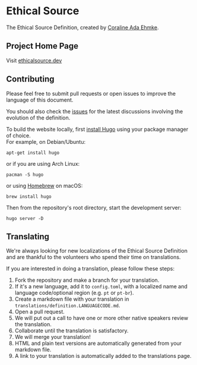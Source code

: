 # Ethical Source
The Ethical Source Definition, created by [Coraline Ada Ehmke](https://where.coraline.codes/).

## Project Home Page

Visit [ethicalsource.dev](https://ethicalsource.dev/)

## Contributing

Please feel free to submit pull requests or open issues to improve the language
of this document.

You should also check the [issues](https://github.com/ContributorCovenant/ethicalsource/issues)
for the latest discussions involving the evolution of the definition.

To build the website locally, first [install Hugo](https://gohugo.io/getting-started/installing)
using your package manager of choice.  
For example, on Debian/Ubuntu:
```
apt-get install hugo
```

or if you are using Arch Linux:
```
pacman -S hugo
```

or using [Homebrew](https://brew.sh) on macOS:
```
brew install hugo
```

Then from the repository's root directory, start the development server:
```
hugo server -D
```

## Translating

We're always looking for new localizations of the Ethical Source Definition and are thankful to the volunteers who spend their time on translations.

If you are interested in doing a translation, please follow these steps:

1. Fork the repository and make a branch for your translation.
1. If it's a new language, add it to `config.toml`,
  with a localized name and language code/optional region (e.g. `pt` or `pt-br`).
1. Create a markdown file with your translation in `translations/definition.LANGUAGECODE.md`.
1. Open a pull request.
1. We will put out a call to have one or more other native speakers review the translation.
1. Collaborate until the translation is satisfactory.
1. We will merge your translation!
1. HTML and plain text versions are automatically generated from your markdown file.
1. A link to your translation is automatically added to the translations page.

